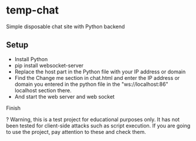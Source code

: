 # temp-chat
Simple disposable chat site with Python backend

## Setup
- Install Python
- pip install websocket-server
- Replace the host part in the Python file with your IP address or domain
- Find the Change me section in chat.html and enter the IP address or domain you entered in the python file in the "ws://localhost:86" localhost section there.
- And start the web server and web socket

Finish

? Warning, this is a test project for educational purposes only. It has not been tested for client-side attacks such as script execution. If you are going to use the project, pay attention to these and check them.
